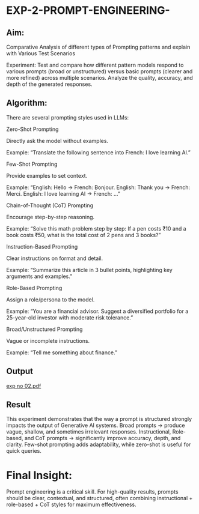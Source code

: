 # EXP-2-PROMPT-ENGINEERING-

## Aim: 
Comparative Analysis of different types of Prompting patterns and explain with Various Test Scenarios

Experiment:
Test and compare how different pattern models respond to various prompts (broad or unstructured) versus basic prompts (clearer and more refined) across multiple scenarios. 
Analyze the quality, accuracy, and depth of the generated responses.


## Algorithm:
There are several prompting styles used in LLMs:

Zero-Shot Prompting

Directly ask the model without examples.

Example: “Translate the following sentence into French: I love learning AI.”

Few-Shot Prompting

Provide examples to set context.

Example: “English: Hello → French: Bonjour. English: Thank you → French: Merci. English: I love learning AI → French: …”

Chain-of-Thought (CoT) Prompting

Encourage step-by-step reasoning.

Example: “Solve this math problem step by step: If a pen costs ₹10 and a book costs ₹50, what is the total cost of 2 pens and 3 books?”

Instruction-Based Prompting

Clear instructions on format and detail.

Example: “Summarize this article in 3 bullet points, highlighting key arguments and examples.”

Role-Based Prompting

Assign a role/persona to the model.

Example: “You are a financial advisor. Suggest a diversified portfolio for a 25-year-old investor with moderate risk tolerance.”

Broad/Unstructured Prompting

Vague or incomplete instructions.

Example: “Tell me something about finance.”

## Output
[exp no 02.pdf](https://github.com/user-attachments/files/22057228/exp.no.02.pdf)


## Result
This experiment demonstrates that the way a prompt is structured strongly impacts the output of Generative AI systems.
Broad prompts → produce vague, shallow, and sometimes irrelevant responses.
Instructional, Role-based, and CoT prompts → significantly improve accuracy, depth, and clarity.
Few-shot prompting adds adaptability, while zero-shot is useful for quick queries.

# Final Insight: 
  Prompt engineering is a critical skill. For high-quality results, prompts should be clear, contextual, and structured, often combining instructional + role-based + CoT styles for maximum effectiveness.

